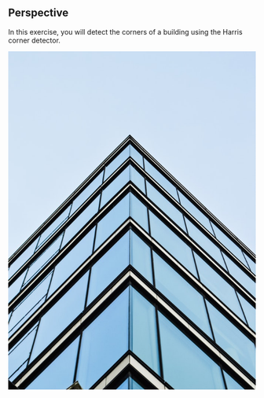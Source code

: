 ## Perspective

In this exercise, you will detect the corners of a building using the Harris corner detector.

![Building from a bottom perspective](../i/3.jpg)

<!-- Image preloaded as `building_image`. -->

<!-- The functions `show_image()` and `show_image_with_corners()` have already been preloaded for you. As well as the `color` module for converting images to grayscale. -->
<!-- 
### Instructions

- Import the `corner_harris()` function from the feature module.

- Convert the `building_image` to grayscale.

- Apply the harris detector to obtain the measure response image with the possible corners.

- Find the peaks of the corners.
 -->